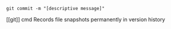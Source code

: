 ```
git commit -m "[descriptive message]"
```
[[git]] cmd Records file snapshots permanently in version history